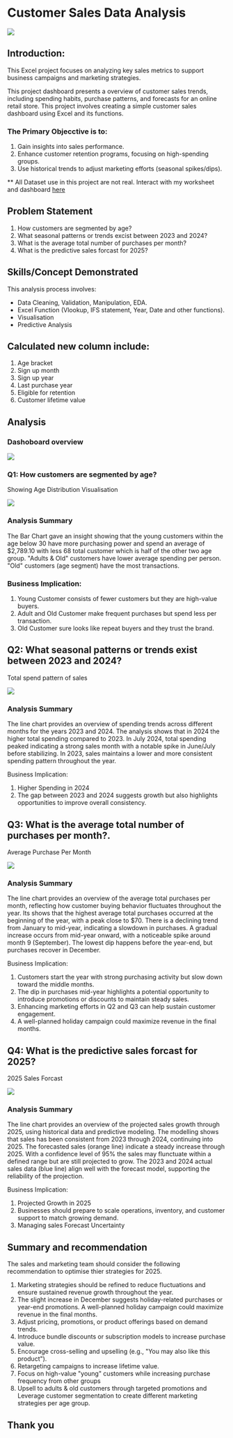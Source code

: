# Customer Sales Data Analysis

![](https://github.com/Cmichs90/Customer-Sales-data-analysis/blob/main/Sales_image.jpg)

## Introduction:

This Excel project focuses on analyzing key sales metrics to support business campaigns and marketing strategies. 

This project dashboard presents a overview of customer sales trends, including spending habits, purchase patterns, and forecasts for an online retail store.  This project involves creating a simple customer sales dashboard using Excel and its functions. 

### The Primary Objecctive is to: 

1.  Gain insights into sales performance.
2.  Enhance customer retention programs, focusing on high-spending groups.
3.  Use historical trends to adjust marketing efforts (seasonal spikes/dips).

** All Dataset use in this project are not real. Interact with my worksheet and dashboard [here](https://1drv.ms/x/c/c941011a2c6d51f7/EcvwbNBbeJRNhWHsHS5jqeUBOZGB5sovS7jBOPje_IHatQ?e=V8sn2Y&nav=MTVfe0Y0QjBCQzNGLUI4OUYtNDBDRC1CMzc0LTZGOTdBMTM5QTg2NX0)


##  Problem Statement

1.	How customers are segmented by age?
2.	What seasonal patterns or trends excist between 2023 and 2024?
3.	What is the average total number of purchases per month?
4.	What is the predictive sales forcast for 2025?


## Skills/Concept Demonstrated

This analysis process involves:  
-  Data Cleaning, Validation, Manipulation, EDA.   
-  Excel Function (Vlookup, IFS statement, Year, Date and other functions).
-  Visualisation
-  Predictive Analysis

## Calculated new column include: 
1. Age bracket
2. Sign up month
3. Sign up year
4. Last purchase year
5. Eligible for retention
6. Customer lifetime value
  
## Analysis

###  Dashoboard overview

![](https://github.com/Cmichs90/Customer-Sales-data-analysis-Excel-/blob/main/dashboard_overview.png) 

###   Q1: How customers are segmented by age?

Showing Age Distribution Visualisation           

![](https://github.com/Cmichs90/Customer-Sales-data-analysis/blob/main/Total_Sales_Age%20Grouptwo.png)                              
### Analysis Summary

The Bar Chart gave an insight showing that the young customers within the age below 30 have more purchasing power and spend an average of $2,789.10 with less 68 total customer which is half of the other two age group. "Adults & Old" customers have lower average spending per person. "Old" customers (age segment) have the most transactions.

### Business Implication:  
1.  Young Customer consists of fewer customers but they are high-value buyers.
2.  Adult and Old Customer make frequent purchases but spend less per transaction.
3.  Old Customer sure looks like repeat buyers and they trust the brand. 


## Q2:  	What seasonal patterns or trends exist between 2023 and 2024?

Total spend pattern of sales 

![](https://github.com/Cmichs90/Customer-Sales-data-analysis/blob/main/Total_Spend_Year_Monthtwo.png)   

###  Analysis Summary

The line chart provides an overview of spending trends across different months for the years 2023 and 2024. The analysis shows that in 2024 the higher total spending compared to 2023. In July 2024, total spending peaked indicating a strong sales month with a notable spike in June/July before stabilizing. In 2023, sales maintains a lower and more consistent spending pattern throughout the year.

Business Implication:
1.  Higher Spending in 2024
2.  The gap between 2023 and 2024 suggests growth but also highlights opportunities to improve overall consistency.


## Q3:  What is the average total number of purchases per month?.

Average Purchase Per Month

![](https://github.com/Cmichs90/Customer-Sales-data-analysis/blob/main/total_purchase_per_month.png)   

###  Analysis Summary

The line chart provides an overview of the average total purchases per month, reflecting how customer buying behavior fluctuates throughout the year. Its shows that the highest average total purchases occurred at the beginning of the year, with a peak close to $70. There is a declining trend from January to mid-year, indicating a slowdown in purchases. A gradual increase occurs from mid-year onward, with a noticeable spike around month 9 (September). The lowest dip happens before the year-end, but purchases recover in December.

Business Implication:
1.  Customers start the year with strong purchasing activity but slow down toward the middle months.
2.  The dip in purchases mid-year highlights a potential opportunity to introduce promotions or discounts to maintain steady sales.
3.  Enhancing marketing efforts in Q2 and Q3 can help sustain customer engagement.
4.  A well-planned holiday campaign could maximize revenue in the final months.


## Q4: What is the predictive sales forcast for 2025?

2025 Sales Forcast

![](https://github.com/Cmichs90/Customer-Sales-data-analysis/blob/main/sales_forcast.png)    

###  Analysis Summary

The line chart provides an overview of the projected sales growth through 2025, using historical data and predictive modeling. The modelling shows that sales has been consistent from 2023 through 2024, continuing into 2025. The forecasted sales (orange line) indicate a steady increase through 2025. With a confidence level of 95% the sales may flunctuate within a defined range but are still projected to grow. The 2023 and 2024 actual sales data (blue line) align well with the forecast model, supporting the reliability of the projection.

Business Implication:
1. Projected Growth in 2025
2. Businesses should prepare to scale operations, inventory, and customer support to match growing demand.
3. Managing sales Forecast Uncertainty

## Summary and recommendation

The sales and marketing team should consider the following recommendation to optimise thier strategies for 2025. 

1. Marketing strategies should be refined to reduce fluctuations and ensure sustained revenue growth throughout the year.
2. The slight increase in December suggests holiday-related purchases or year-end promotions. A well-planned holiday campaign could maximize revenue in the final months.
3. Adjust pricing, promotions, or product offerings based on demand trends.
4. Introduce bundle discounts or subscription models to increase purchase value.
5. Encourage cross-selling and upselling (e.g., "You may also like this product").
6. Retargeting campaigns to increase lifetime value.
7. Focus on high-value "young" customers while increasing purchase frequency from other groups
8. Upsell to adults & old customers through targeted promotions and Leverage customer segmentation to create different marketing strategies per age group.


## Thank you




